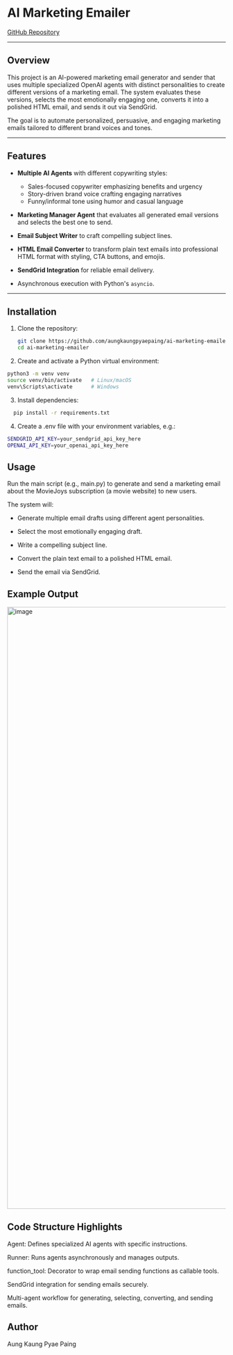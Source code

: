 # AI Marketing Emailer

[GitHub Repository](https://github.com/aungkaungpyaepaing/ai-marketing-emailer)

---

## Overview

This project is an AI-powered marketing email generator and sender that uses multiple specialized OpenAI agents with distinct personalities to create different versions of a marketing email. The system evaluates these versions, selects the most emotionally engaging one, converts it into a polished HTML email, and sends it out via SendGrid.

The goal is to automate personalized, persuasive, and engaging marketing emails tailored to different brand voices and tones.

---

## Features

- **Multiple AI Agents** with different copywriting styles:
  - Sales-focused copywriter emphasizing benefits and urgency
  - Story-driven brand voice crafting engaging narratives
  - Funny/informal tone using humor and casual language

- **Marketing Manager Agent** that evaluates all generated email versions and selects the best one to send.

- **Email Subject Writer** to craft compelling subject lines.

- **HTML Email Converter** to transform plain text emails into professional HTML format with styling, CTA buttons, and emojis.

- **SendGrid Integration** for reliable email delivery.

- Asynchronous execution with Python's `asyncio`.

---

## Installation

1. Clone the repository:

   ```bash
   git clone https://github.com/aungkaungpyaepaing/ai-marketing-emailer.git
   cd ai-marketing-emailer


2. Create and activate a Python virtual environment:

  ```bash
  python3 -m venv venv
  source venv/bin/activate   # Linux/macOS
  venv\Scripts\activate      # Windows
  ```


3. Install dependencies:
```bash
  pip install -r requirements.txt
```


4. Create a .env file with your environment variables, e.g.:
```bash
SENDGRID_API_KEY=your_sendgrid_api_key_here
OPENAI_API_KEY=your_openai_api_key_here
```

## Usage

Run the main script (e.g., main.py) to generate and send a marketing email about the MovieJoys subscription (a movie website) to new users.

The system will:

- Generate multiple email drafts using different agent personalities.

- Select the most emotionally engaging draft.

- Write a compelling subject line.

- Convert the plain text email to a polished HTML email.

- Send the email via SendGrid.

## Example Output

<img width="1384" alt="image" src="https://github.com/user-attachments/assets/246f1182-ac22-4e93-9238-b21c80cb78ae" />

## Code Structure Highlights


Agent: Defines specialized AI agents with specific instructions.

Runner: Runs agents asynchronously and manages outputs.

function_tool: Decorator to wrap email sending functions as callable tools.

SendGrid integration for sending emails securely.

Multi-agent workflow for generating, selecting, converting, and sending emails.

## Author

Aung Kaung Pyae Paing

